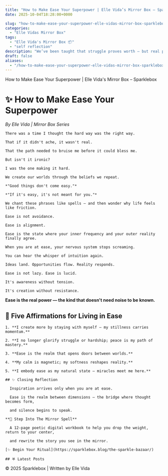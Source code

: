 ```yaml
---
title: "How to Make Ease Your Superpower | Elle Vida’s Mirror Box – Sparklebox"
date: 2025-10-04T18:28:00+0000

slug: "how-to-make-ease-your-superpower-elle-vidas-mirror-box-sparklebox"
categories:
  - "Elle Vidas Mirror Box"
tags:
  - "Elle Vida's Mirror Box 📦"
  - "self reflection"
description: "We’ve been taught that struggle proves worth — but real power lives in ease. In this Mirror Box reflection, Elle Vida reveals how alignment, softness, and presence transform creation into something effortless and magnetic."
draft: false
aliases:
  - "/how-to-make-ease-your-superpower-elle-vidas-mirror-box-sparklebox/"
---
```

How to Make Ease Your Superpower | Elle Vida's Mirror Box – Sparklebox

  # ✨ How to Make Ease Your Superpower

  *By Elle Vida | Mirror Box Series*

    There was a time I thought the hard way was the right way.

    That if it didn't ache, it wasn't real.

    That the path needed to bruise me before it could bless me.

    But isn't it ironic?

    I was the one making it hard.

    We create our worlds through the beliefs we repeat.

    *"Good things don't come easy."*

    *"If it's easy, it's not meant for you."*

    We chant these phrases like spells — and then wonder why life feels like friction.

    Ease is not avoidance.

    Ease is alignment.

    Ease is the state where your inner frequency and your outer reality finally agree.

    When you are at ease, your nervous system stops screaming.

    You can hear the whisper of intuition again.

    Ideas land. Opportunities flow. Reality responds.

    Ease is not lazy. Ease is lucid.

    It's awareness without tension.

    It's creation without resistance.

  **Ease is the real power — the kind that doesn't need noise to be known.**

  ## 🌙 Five Affirmations for Living in Ease

    1. **I create more by staying with myself — my stillness carries momentum.**

    2. **I no longer glorify struggle or hardship; peace is my path of mastery.**

    3. **Ease is the realm that opens doors between worlds.**

    4. **My calm is magnetic; my softness reshapes reality.**

    5. **I embody ease as my natural state — miracles meet me here.**

    ## ✨ Closing Reflection

      Inspiration arrives only when you are at ease.

      Ease is the realm between dimensions — the bridge where thought becomes form,

      and silence begins to speak.

    **💎 Step Into The Mirror Spell**

      A 12-page poetic digital workbook to help you drop the weight, return to your center,

      and rewrite the story you see in the mirror.

    [✨ Begin Your Ritual](https://sparklebox.blog/the-sparkle-bazaar/)

    ## 𖤐 Latest Posts

  © 2025 Sparklebox | Written by Elle Vida
